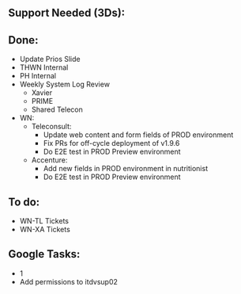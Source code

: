 ## Support Needed (3Ds):
## Done:
  - Update Prios Slide
  - THWN Internal
  - PH Internal
  - Weekly System Log Review
    - Xavier
    - PRIME
    - Shared Telecon
  - WN:
    - Teleconsult:
      - Update web content and form fields of PROD environment
      - Fix PRs for off-cycle deployment of v1.9.6
      - Do E2E test in PROD Preview environment
    - Accenture:
      - Add new fields in PROD environment in nutritionist
      - Do E2E test in PROD Preview environment
## To do:
  - WN-TL Tickets
  - WN-XA Tickets
## Google Tasks:
  - 1
  - Add permissions to itdvsup02

